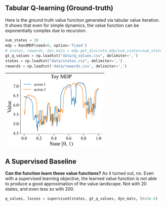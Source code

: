 
## Tabular Q-learning (Ground-truth)

Here is the ground truth value function generated via tabular
value iteration. It shows that even for simple dynamics, the
value function can be exponentially complex due to recursion.

```python
num_states = 20
mdp = RandMDP(seed=0, option='fixed')
# states, rewards, dyn_mats = mdp.get_discrete_mdp(num_states=num_states)
gt_q_values = np.loadtxt("data/q_values.csv", delimiter=',')
states = np.loadtxt("data/states.csv", delimiter=',')
rewards = np.loadtxt('data/rewards.csv', delimiter=',')
```
| <img style="align-self:center; zoom:0.3;" src="figures/toy_mdp.png?ts=347150" image="None" styles="{'margin': '0.5em'}" width="None" height="None" dpi="300"/> |
|:--------------------------------------------------------------------------------------------------------------------------------------------------------------:|


## A Supervised Baseline

**Can the function learn these value functions?** As it turned out, no.
Even with a supervised learning objective, the learned value function is
not able to produce a good approximation of the value landscape. Not
with 20 states, and even less so with 200.

```python
q_values, losses = supervised(states, gt_q_values, dyn_mats, lr=3e-4)
```

